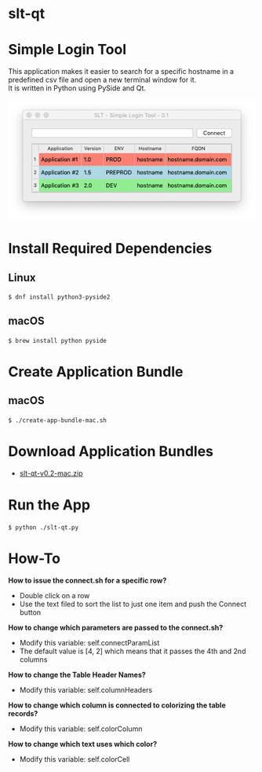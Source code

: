 # slt-qt

# Simple Login Tool

This application makes it easier to search for a specific hostname in a predefined csv file and open a new terminal window for it.<br/>
It is written in Python using PySide and Qt.

![Screenshot](/screenshot/slt-qt-v0.1.png "slt-qt v0.1")

# Install Required Dependencies
## Linux

``
$ dnf install python3-pyside2
``

## macOS

``
$ brew install python pyside 
``

# Create Application Bundle
## macOS

``
$ ./create-app-bundle-mac.sh
``

# Download Application Bundles
- [slt-qt-v0.2-mac.zip](https://github.com/MaxyLabs/slt-qt/raw/master/build/slt-qt-v0.2-mac.zip)

# Run the App

``
$ python ./slt-qt.py
``

# How-To
**How to issue the connect.sh for a specific row?**
- Double click on a row
- Use the text filed to sort the list to just one item and push the Connect button

**How to change which parameters are passed to the connect.sh?**
- Modify this variable: self.connectParamList
- The default value is [4, 2] which means that it passes the 4th and 2nd columns

**How to change the Table Header Names?**
- Modify this variable: self.columnHeaders

**How to change which column is connected to colorizing the table records?**
- Modify this variable: self.colorColumn

**How to change which text uses which color?**
- Modify this variable: self.colorCell
